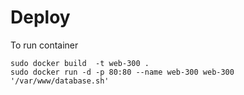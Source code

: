 # Deploy
To run container
```
sudo docker build  -t web-300 .
sudo docker run -d -p 80:80 --name web-300 web-300 '/var/www/database.sh'
```
